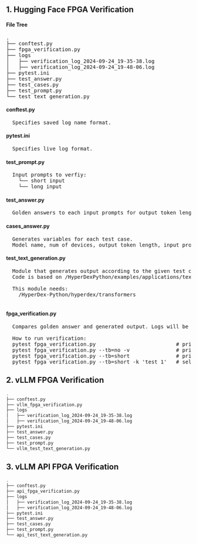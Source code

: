 ## 1. Hugging Face FPGA Verification

#### File Tree
<pre>
.
├── conftest.py
├── fpga_verification.py
├── logs
│   ├── verification_log_2024-09-24_19-35-38.log
│   ├── verification_log_2024-09-24_19-48-06.log
├── pytest.ini
├── test_answer.py
├── test_cases.py
├── test_prompt.py
└── test_text_generation.py
</pre>
#### conftest.py
<pre>
  Specifies saved log name format.
</pre>

#### pytest.ini
<pre>
  Specifies live log format.
</pre>

#### test_prompt.py
<pre>
  Input prompts to verfiy:
    └── short input
    └── long input
</pre>

#### test_answer.py
<pre>
  Golden answers to each input prompts for output token length of 100, 200, 400, 600, 800, 1000, 1200.
</pre>

#### cases_answer.py
<pre>
  Generates variables for each test case.
  Model name, num of devices, output token length, input prompt, golden answer,...are saved in each test case variable.
</pre>

#### test_text_generation.py
<pre>
  Module that generates output according to the given test case.
  Code is based on /HyperDexPython/examples/applications/text_generation.py
  
  This module needs:
    /HyperDex-Python/hyperdex/transformers
  
</pre>

#### fpga_verification.py
<pre>
  Compares golden answer and generated output. Logs will be save in ./logs
  
  How to run verification:
  pytest fpga_verification.py                          # prints full info
  pytest fpga_verification.py --tb=no -v               # prints only the summary info
  pytest fpga_verification.py --tb=short               # prints info
  pytest fpga_verification.py --tb=short -k 'test_1'   # select tests
</pre>





## 2. vLLM FPGA Verification
```bash
.
├── conftest.py
├── vllm_fpga_verification.py
├── logs
│   ├── verification_log_2024-09-24_19-35-38.log
│   ├── verification_log_2024-09-24_19-48-06.log
├── pytest.ini
├── test_answer.py
├── test_cases.py
├── test_prompt.py
└── vllm_test_text_generation.py
```

## 3. vLLM API FPGA Verification
```bash
.
├── conftest.py
├── api_fpga_verification.py
├── logs
│   ├── verification_log_2024-09-24_19-35-38.log
│   ├── verification_log_2024-09-24_19-48-06.log
├── pytest.ini
├── test_answer.py
├── test_cases.py
├── test_prompt.py
└── api_test_text_generation.py
```

